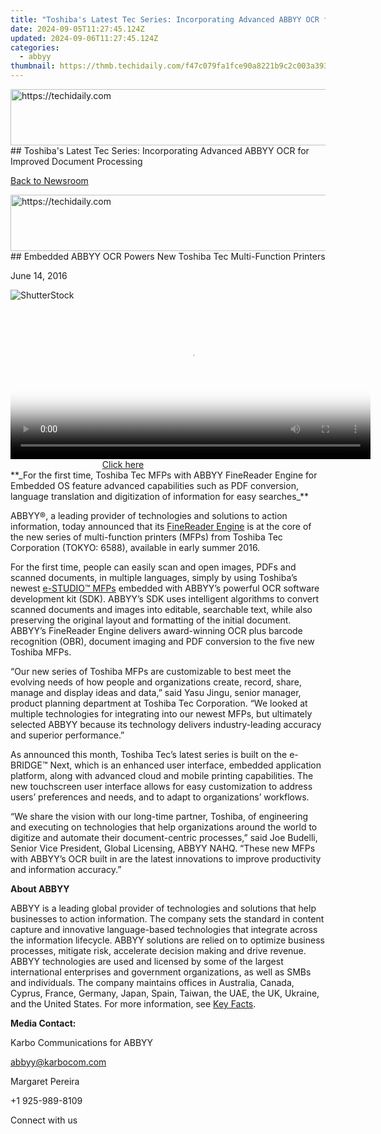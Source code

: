```yaml
---
title: "Toshiba's Latest Tec Series: Incorporating Advanced ABBYY OCR for Improved Document Processing"
date: 2024-09-05T11:27:45.124Z
updated: 2024-09-06T11:27:45.124Z
categories:
  - abbyy
thumbnail: https://thmb.techidaily.com/f47c079fa1fce90a8221b9c2c003a393b4231e2fbb42dbd4e99eb8971ba63ab6.jpg
---
```


<!-- affiliate ads begin -->
<a href="https://appsumo.8odi.net/c/5597632/2130885/7443" target="_top" id="2130885">
  <img src="//a.impactradius-go.com/display-ad/7443-2130885" border="0" alt="https://techidaily.com" width="600" height="90"/>
</a>
<img height="0" width="0" src="https://appsumo.8odi.net/i/5597632/2130885/7443" style="position:absolute;visibility:hidden;" border="0" />
<!-- affiliate ads end -->
## Toshiba's Latest Tec Series: Incorporating Advanced ABBYY OCR for Improved Document Processing

[Back to Newsroom](https://tools.techidaily.com/abbyy/products/)

<!-- affiliate ads begin -->
<a href="https://appsumo.8odi.net/c/5597632/2137395/7443" target="_top" id="2137395">
  <img src="//a.impactradius-go.com/display-ad/7443-2137395" border="0" alt="https://techidaily.com" width="728" height="90"/>
</a>
<img height="0" width="0" src="https://appsumo.8odi.net/i/5597632/2137395/7443" style="position:absolute;visibility:hidden;" border="0" />
<!-- affiliate ads end -->
## Embedded ABBYY OCR Powers New Toshiba Tec Multi-Function Printers

June 14, 2016

![ShutterStock](https://content.abbyy.com/-/media/project/abbyy/abbyy/branchtemplates/shutterstock_1272462163_1296-x-729.jpg?h=729&iar=0&w=1296)

<!-- affiliate ads begin -->
<span id="1983473">
					<video width="576" height="240" style="cursor:pointer"
           poster="//a.impactradius-go.com/display-clicktoplayimage/1983473.png"
           onclick="if(!this.playClicked){this.play();this.setAttribute('controls',true);this.playClicked=true;}">
	   <source src="//a.impactradius-go.com/display-ad/22993-1983473">
	   <img src="//a.impactradius-go.com/display-clicktoplayimage/1983473.png" style="border: none; height: 100%; width: 100%; object-fit: contain">
	</video>
	<div style="width:360px;text-align:center"><a href="javascript:window.open(decodeURIComponent('https%3A%2F%2Fhomestyler.sjv.io%2Fc%2F5597632%2F1983473%2F22993'), '_blank');void(0);">Click here</a></div>
</span>
<img height="0" width="0" src="https://imp.pxf.io/i/5597632/1983473/22993" style="position:absolute;visibility:hidden;" border="0" />
<!-- affiliate ads end -->
**_For the first time, Toshiba Tec MFPs with ABBYY FineReader Engine for Embedded OS feature advanced capabilities such as PDF conversion, language translation and digitization of information for easy searches_**

ABBYY®, a leading provider of technologies and solutions to action information, today announced that its [FineReader Engine](https://tools.techidaily.com/abbyy/products/) is at the core of the new series of multi-function printers (MFPs) from Toshiba Tec Corporation (TOKYO: 6588), available in early summer 2016.

For the first time, people can easily scan and open images, PDFs and scanned documents, in multiple languages, simply by using Toshiba’s newest [e-STUDIO™ MFPs](http://www.toshibatec.com/information/20160517%5F01.html) embedded with ABBYY’s powerful OCR software development kit (SDK). ABBYY’s SDK uses intelligent algorithms to convert scanned documents and images into editable, searchable text, while also preserving the original layout and formatting of the initial document. ABBYY’s FineReader Engine delivers award-winning OCR plus barcode recognition (OBR), document imaging and PDF conversion to the five new Toshiba MFPs.

“Our new series of Toshiba MFPs are customizable to best meet the evolving needs of how people and organizations create, record, share, manage and display ideas and data,” said Yasu Jingu, senior manager, product planning department at Toshiba Tec Corporation. “We looked at multiple technologies for integrating into our newest MFPs, but ultimately selected ABBYY because its technology delivers industry-leading accuracy and superior performance.”

As announced this month, Toshiba Tec’s latest series is built on the e-BRIDGE™ Next, which is an enhanced user interface, embedded application platform, along with advanced cloud and mobile printing capabilities. The new touchscreen user interface allows for easy customization to address users’ preferences and needs, and to adapt to organizations’ workflows.

“We share the vision with our long-time partner, Toshiba, of engineering and executing on technologies that help organizations around the world to digitize and automate their document-centric processes,” said Joe Budelli, Senior Vice President, Global Licensing, ABBYY NAHQ. “These new MFPs with ABBYY’s OCR built in are the latest innovations to improve productivity and information accuracy.”

**About ABBYY**

ABBYY is a leading global provider of technologies and solutions that help businesses to action information. The company sets the standard in content capture and innovative language-based technologies that integrate across the information lifecycle. ABBYY solutions are relied on to optimize business processes, mitigate risk, accelerate decision making and drive revenue. ABBYY technologies are used and licensed by some of the largest international enterprises and government organizations, as well as SMBs and individuals. The company maintains offices in Australia, Canada, Cyprus, France, Germany, Japan, Spain, Taiwan, the UAE, the UK, Ukraine, and the United States. For more information, see [Key Facts](https://tools.techidaily.com/abbyy/products/).

**Media Contact:** 

Karbo Communications for ABBYY

abbyy@karbocom.com

Margaret Pereira

+1 925-989-8109

Connect with us

<ins class="adsbygoogle"
     style="display:block"
     data-ad-format="autorelaxed"
     data-ad-client="ca-pub-7571918770474297"
     data-ad-slot="1223367746"></ins>



<ins class="adsbygoogle"
     style="display:block"
     data-ad-client="ca-pub-7571918770474297"
     data-ad-slot="8358498916"
     data-ad-format="auto"
     data-full-width-responsive="true"></ins>



